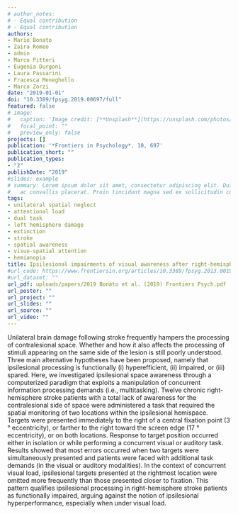 ```yaml
---
# author_notes:
# - Equal contribution
# - Equal contribution
authors:
- Mario Bonato
- Zaira Romeo
- admin
- Marco Pitteri
- Eugenia Durgoni
- Laura Passarini
- Fracesca Meneghello
- Marco Zorzi
date: "2019-01-01"
doi: "10.3389/fpsyg.2019.00697/full"
featured: false
# image:
#   caption: 'Image credit: [**Unsplash**](https://unsplash.com/photos/jdD8gXaTZsc)'
#   focal_point: ""
#   preview_only: false
projects: []
publication: '*Frontiers in Psychology*, 10, 697'
publication_short: ""
publication_types:
- "2"
publishDate: "2019"
#slides: example
# summary: Lorem ipsum dolor sit amet, consectetur adipiscing elit. Duis posuere tellus
#   ac convallis placerat. Proin tincidunt magna sed ex sollicitudin condimentum.
tags: 
- unilateral spatial neglect
- attentional load
- dual task
- left hemisphere damage
- extinction
- stroke
- spatial awareness
- visuo-spatial attention
- hemianopia
title: Ipsilesional impairments of visual awareness after right-hemispheric stroke
#url_code: https://www.frontiersin.org/articles/10.3389/fpsyg.2013.00190/full
#url_dataset: ""
url_pdf: uploads/papers/2019 Bonato et al. (2019) Frontiers Psych.pdf
url_poster: ""
url_project: ""
url_slides: ""
url_source: ""
url_video: ""
---
```


Unilateral brain damage following stroke frequently hampers the processing of contralesional space. Whether and how it also affects the processing of stimuli appearing on the same side of the lesion is still poorly understood. Three main alternative hypotheses have been proposed, namely that ipsilesional processing is functionally (i) hyperefficient, (ii) impaired, or (iii) spared. Here, we investigated ipsilesional space awareness through a computerized paradigm that exploits a manipulation of concurrent information processing demands (i.e., multitasking). Twelve chronic right-hemisphere stroke patients with a total lack of awareness for the contralesional side of space were administered a task that required the spatial monitoring of two locations within the ipsilesional hemispace. Targets were presented immediately to the right of a central fixation point (3 ° eccentricity), or farther to the right toward the screen edge (17 ° eccentricity), or on both locations. Response to target position occurred either in isolation or while performing a concurrent visual or auditory task. Results showed that most errors occurred when two targets were simultaneously presented and patients were faced with additional task demands (in the visual or auditory modalities). In the context of concurrent visual load, ipsilesional targets presented at the rightmost location were omitted more frequently than those presented closer to fixation. This pattern qualifies ipsilesional processing in right-hemisphere stroke patients as functionally impaired, arguing against the notion of ipsilesional hyperperformance, especially when under visual load.